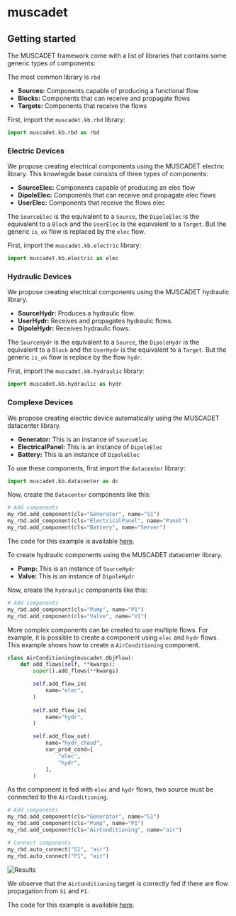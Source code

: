 # muscadet

## Getting started

The MUSCADET framework come with a list of libraries that contains some generic types of components:

The most common library is `rbd`
- **Sources:** Components capable of producing a functional flow
- **Blocks:** Components that can receive and propagate flows
- **Targets:** Components that receive the flows

First, import the `muscadet.kb.rbd` library:

```python
import muscadet.kb.rbd as rbd
```

### Electric Devices

We propose creating electrical components using the MUSCADET electric library. This knowlegde base consists of three types of components:

- **SourceElec:** Components capable of producing an elec flow
- **DipoleElec:** Components that can receive and propagate elec flows
- **UserElec:** Components that receive the flows elec

The `SourceElec` is the equivalent to a `Source`, the `DipoleElec` is the equivalent to a `Block` and the `UserElec` is the equivalent to a `Target`. But the generic `is_ok` flow is replaced by the `elec` flow.

First, import the `muscadet.kb.electric` library:

```python
import muscadet.kb.electric as elec
```

### Hydraulic Devices

We propose creating electrical components using the MUSCADET hydraulic library.

- **SourceHydr:** Produces a hydraulic flow.
- **UserHydr:** Receives and propagates hydraulic flows.
- **DipoleHydr:** Receives hydraulic flows.

The `SourceHydr` is the equivalent to a `Source`, the `DipoleHydr` is the equivalent to a `Block` and the `UserHydr` is the equivalent to a `Target`. But the generic `is_ok` flow is replace by the flow `hydr`.

First, import the `muscadet.kb.hydraulic` library:

```python
import muscadet.kb.hydraulic as hydr
```

### Complexe Devices

We propose creating electric device automatically using the MUSCADET datacenter library. 

- **Generator:** This is an instance of `SourceElec`
- **ElectricalPanel:** This is an instance of `DipoleElec`
- **Battery:** This is an instance of `DipoleElec`

To use these components, first import the `datacenter` library:

```python
import muscadet.kb.datacenter as dc
```

Now, create the `Datacenter` components like this:

```python
# Add components
my_rbd.add_component(cls="Generator", name="S1")
my_rbd.add_component(cls="ElectricalPanel", name="Panel")
my_rbd.add_component(cls="Battery", name="Server")
```

The code for this example is available [here](examples/datacenter/datacenter_01.py).

To create hydraulic components using the MUSCADET datacenter library. 

- **Pump:** This is an instance of `SourceHydr`
- **Valve:** This is an instance of `DipoleHydr`

Now, create the `hydraulic` components like this:

```python
# Add components
my_rbd.add_component(cls="Pump", name="P1")
my_rbd.add_component(cls="Valve", name="V1")
```

More complex components can be created to use multiple flows.
For example, it is possible to create a component using `elec` and `hydr` flows.
This example shows how to create a `AirConditioning` component.

```python
class AirConditioning(muscadet.ObjFlow):
    def add_flows(self, **kwargs):
        super().add_flows(**kwargs)

        self.add_flow_in(
            name="elec",
        )
        
        self.add_flow_in(
            name="hydr",
        )

        self.add_flow_out(
            name="hydr_chaud",
            var_prod_cond=[
                "elec",
                "hydr",
            ],
        )
```

As the component is fed with `elec` and `hydr` flows, two source must be connected to the `AirConditioning`.

```python
# Add components
my_rbd.add_component(cls="Generator", name="S1")
my_rbd.add_component(cls="Pump", name="P1")
my_rbd.add_component(cls="AirConditioning", name="air")

# Connect components
my_rbd.auto_connect("S1", "air")
my_rbd.auto_connect("P1", "air")
```

![Results](./examples/datacenter/datacenter_2.png)

We observe that the `AirConditioning` target is correctly fed if there are flow propagation from `S1` and `P1`.

The code for this example is available [here](examples/datacenter/datacenter_02.py).
